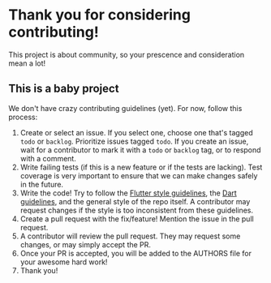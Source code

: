 # Thank you for considering contributing!
This project is about community, so your prescence and consideration mean a lot!

## This is a baby project
We don't have crazy contributing guidelines (yet). For now, follow this process:
1. Create or select an issue. If you select one, choose one that's tagged `todo` or `backlog`. Prioritize issues tagged `todo`. If you create an issue, wait for a contributor to mark it with a `todo` or `backlog` tag, or to respond with a comment.
2. Write failing tests (if this is a new feature or if the tests are lacking). Test coverage is very important to ensure that we can make changes safely in the future. 
3. Write the code! Try to follow the [Flutter style guidelines](https://github.com/flutter/flutter/wiki/Style-guide-for-Flutter-repo), the [Dart guidelines](https://www.dartlang.org/guides/language/effective-dart/style), and the general style of the repo itself. A contributor may request changes if the style is too inconsistent from these guidelines.
4. Create a pull request with the fix/feature! Mention the issue in the pull request. 
5. A contributor will review the pull request. They may request some changes, or may simply accept the PR. 
6. Once your PR is accepted, you will be added to the AUTHORS file for your awesome hard work!
7. Thank you!